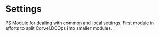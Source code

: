 # Settings
PS Module for dealing with common and local settings. First module in efforts to split Corvel.DCOps into smaller modules.

